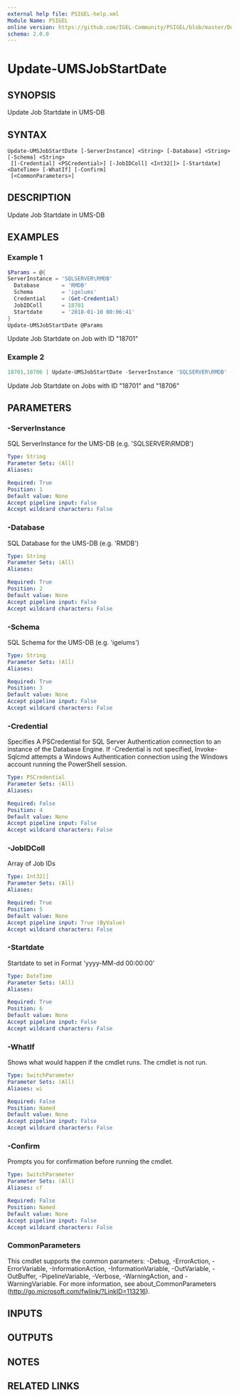 ```yaml
---
external help file: PSIGEL-help.xml
Module Name: PSIGEL
online version: https://github.com/IGEL-Community/PSIGEL/blob/master/Docs/Update-UMSJobStartDate.md
schema: 2.0.0
---
```


# Update-UMSJobStartDate

## SYNOPSIS
Update Job Startdate in UMS-DB

## SYNTAX

```
Update-UMSJobStartDate [-ServerInstance] <String> [-Database] <String> [-Schema] <String>
 [[-Credential] <PSCredential>] [-JobIDColl] <Int32[]> [-Startdate] <DateTime> [-WhatIf] [-Confirm]
 [<CommonParameters>]
```

## DESCRIPTION
Update Job Startdate in UMS-DB

## EXAMPLES

### Example 1
```powershell
$Params = @{
ServerInstance = 'SQLSERVER\RMDB'
  Database       = 'RMDB'
  Schema         = 'igelums'
  Credential     = (Get-Credential)
  JobIDColl      = 18701
  Startdate      = '2018-01-10 00:06:41'
}
Update-UMSJobStartDate @Params
```
Update Job Startdate on Job with ID "18701"

### Example 2
```powershell
18701,18706 | Update-UMSJobStartDate -ServerInstance 'SQLSERVER\RMDB' -Database 'RMDB' -Schema 'igelums' -Startdate '2018-01-10 14:47:00'
```

Update Job Startdate on Jobs with ID "18701" and "18706"

## PARAMETERS

### -ServerInstance
SQL ServerInstance for the UMS-DB (e.g.
'SQLSERVER\RMDB')

```yaml
Type: String
Parameter Sets: (All)
Aliases:

Required: True
Position: 1
Default value: None
Accept pipeline input: False
Accept wildcard characters: False
```

### -Database
SQL Database  for the UMS-DB (e.g.
'RMDB')

```yaml
Type: String
Parameter Sets: (All)
Aliases:

Required: True
Position: 2
Default value: None
Accept pipeline input: False
Accept wildcard characters: False
```

### -Schema
SQL Schema  for the UMS-DB (e.g.
'igelums')

```yaml
Type: String
Parameter Sets: (All)
Aliases:

Required: True
Position: 3
Default value: None
Accept pipeline input: False
Accept wildcard characters: False
```

### -Credential
Specifies A PSCredential for SQL Server Authentication connection to an instance of the Database Engine.
If -Credential is not specified, Invoke-Sqlcmd attempts a Windows Authentication connection using the
Windows account running the PowerShell session.

```yaml
Type: PSCredential
Parameter Sets: (All)
Aliases:

Required: False
Position: 4
Default value: None
Accept pipeline input: False
Accept wildcard characters: False
```

### -JobIDColl
Array of Job IDs

```yaml
Type: Int32[]
Parameter Sets: (All)
Aliases:

Required: True
Position: 5
Default value: None
Accept pipeline input: True (ByValue)
Accept wildcard characters: False
```

### -Startdate
Startdate to set in Format 'yyyy-MM-dd 00:00:00'

```yaml
Type: DateTime
Parameter Sets: (All)
Aliases:

Required: True
Position: 6
Default value: None
Accept pipeline input: False
Accept wildcard characters: False
```

### -WhatIf
Shows what would happen if the cmdlet runs.
The cmdlet is not run.

```yaml
Type: SwitchParameter
Parameter Sets: (All)
Aliases: wi

Required: False
Position: Named
Default value: None
Accept pipeline input: False
Accept wildcard characters: False
```

### -Confirm
Prompts you for confirmation before running the cmdlet.

```yaml
Type: SwitchParameter
Parameter Sets: (All)
Aliases: cf

Required: False
Position: Named
Default value: None
Accept pipeline input: False
Accept wildcard characters: False
```

### CommonParameters
This cmdlet supports the common parameters: -Debug, -ErrorAction, -ErrorVariable, -InformationAction, -InformationVariable, -OutVariable, -OutBuffer, -PipelineVariable, -Verbose, -WarningAction, and -WarningVariable. For more information, see about_CommonParameters (http://go.microsoft.com/fwlink/?LinkID=113216).

## INPUTS

## OUTPUTS

## NOTES

## RELATED LINKS
